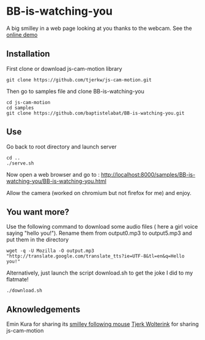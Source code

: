 # BB-is-watching-you
A big smilley in a web page looking at you thanks to the webcam. See the [online demo](http://www.nautilabs.com/js-cam-motion/samples/BB-is-watching-you/BB-is-watching-you.html)

Installation
-------------

First clone or download js-cam-motion library

    git clone https://github.com/tjerkw/js-cam-motion.git
  
Then go to samples file and clone BB-is-watching-you

    cd js-cam-motion
    cd samples
    git clone https://github.com/baptistelabat/BB-is-watching-you.git

Use
-------
Go back to root directory and launch server

    cd ..
    ./serve.sh

Now open a web browser and go to :
[http://localhost:8000/samples/BB-is-watching-you/BB-is-watching-you.html](http://localhost:8000/samples/BB-is-watching-you/BB-is-watching-you.html)

Allow the camera (worked on chromium but not firefox for me) and enjoy.

You want more?
--------------
Use the following command to download some audio files ( here a girl voice saying "hello you!").
Rename them from output0.mp3 to output5.mp3 and put them in the directory

    wget -q -U Mozilla -O output.mp3 "http://translate.google.com/translate_tts?ie=UTF-8&tl=en&q=Hello you!"

Alternatively, just launch the script download.sh to get the joke I did to my flatmate!

    ./download.sh
    
Aknowledgements
--------------
Emin Kura for sharing its [smilley following mouse](http://eminkura.com/blog/2012/03/04/following-eyes-with-html5-canvas/)
[Tjerk Wolterink](https://github.com/tjerkw) for sharing js-cam-motion

